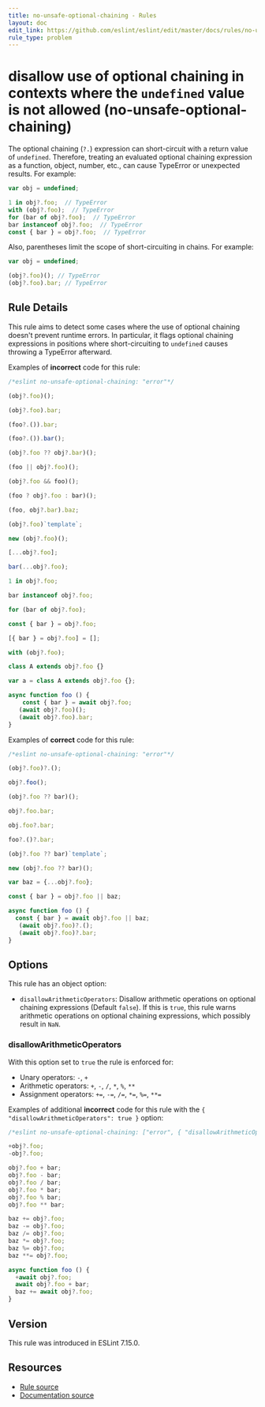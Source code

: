 ```yaml
---
title: no-unsafe-optional-chaining - Rules
layout: doc
edit_link: https://github.com/eslint/eslint/edit/master/docs/rules/no-unsafe-optional-chaining.md
rule_type: problem
---
```

<!-- Note: No pull requests accepted for this file. See README.md in the root directory for details. -->

# disallow use of optional chaining in contexts where the `undefined` value is not allowed (no-unsafe-optional-chaining)

The optional chaining (`?.`) expression can short-circuit with a return value of `undefined`. Therefore, treating an evaluated optional chaining expression as a function, object, number, etc., can cause TypeError or unexpected results. For example:

```js
var obj = undefined;

1 in obj?.foo;  // TypeError
with (obj?.foo);  // TypeError
for (bar of obj?.foo);  // TypeError
bar instanceof obj?.foo;  // TypeError
const { bar } = obj?.foo;  // TypeError
```

Also, parentheses limit the scope of short-circuiting in chains. For example:

```js
var obj = undefined;

(obj?.foo)(); // TypeError
(obj?.foo).bar; // TypeError
```

## Rule Details

This rule aims to detect some cases where the use of optional chaining doesn't prevent runtime errors. In particular, it flags optional chaining expressions in positions where short-circuiting to `undefined` causes throwing a TypeError afterward.

Examples of **incorrect** code for this rule:

```js
/*eslint no-unsafe-optional-chaining: "error"*/

(obj?.foo)();

(obj?.foo).bar;

(foo?.()).bar;

(foo?.()).bar();

(obj?.foo ?? obj?.bar)();

(foo || obj?.foo)();

(obj?.foo && foo)();

(foo ? obj?.foo : bar)();

(foo, obj?.bar).baz;

(obj?.foo)`template`;

new (obj?.foo)();

[...obj?.foo];

bar(...obj?.foo);

1 in obj?.foo;

bar instanceof obj?.foo;

for (bar of obj?.foo);

const { bar } = obj?.foo;

[{ bar } = obj?.foo] = [];

with (obj?.foo);

class A extends obj?.foo {}

var a = class A extends obj?.foo {};

async function foo () {
    const { bar } = await obj?.foo;
   (await obj?.foo)();
   (await obj?.foo).bar;
}
```

Examples of **correct** code for this rule:

```js
/*eslint no-unsafe-optional-chaining: "error"*/

(obj?.foo)?.();

obj?.foo();

(obj?.foo ?? bar)();

obj?.foo.bar;

obj.foo?.bar;

foo?.()?.bar;

(obj?.foo ?? bar)`template`;

new (obj?.foo ?? bar)();

var baz = {...obj?.foo};

const { bar } = obj?.foo || baz;

async function foo () {
  const { bar } = await obj?.foo || baz;
   (await obj?.foo)?.();
   (await obj?.foo)?.bar;
}
```

## Options

This rule has an object option:

- `disallowArithmeticOperators`: Disallow arithmetic operations on optional chaining expressions (Default `false`). If this is `true`, this rule warns arithmetic operations on optional chaining expressions, which possibly result in `NaN`.

### disallowArithmeticOperators

With this option set to `true` the rule is enforced for:

- Unary operators: `-`, `+`
- Arithmetic operators: `+`, `-`, `/`, `*`, `%`, `**`
- Assignment operators: `+=`, `-=`, `/=`, `*=`, `%=`, `**=`

Examples of additional **incorrect** code for this rule with the `{ "disallowArithmeticOperators": true }` option:

```js
/*eslint no-unsafe-optional-chaining: ["error", { "disallowArithmeticOperators": true }]*/

+obj?.foo;
-obj?.foo;

obj?.foo + bar;
obj?.foo - bar;
obj?.foo / bar;
obj?.foo * bar;
obj?.foo % bar;
obj?.foo ** bar;

baz += obj?.foo;
baz -= obj?.foo;
baz /= obj?.foo;
baz *= obj?.foo;
baz %= obj?.foo;
baz **= obj?.foo;

async function foo () {
  +await obj?.foo;
  await obj?.foo + bar;
  baz += await obj?.foo;
}
```

## Version

This rule was introduced in ESLint 7.15.0.

## Resources

* [Rule source](https://github.com/eslint/eslint/tree/master/lib/rules/no-unsafe-optional-chaining.js)
* [Documentation source](https://github.com/eslint/eslint/tree/master/docs/rules/no-unsafe-optional-chaining.md)
